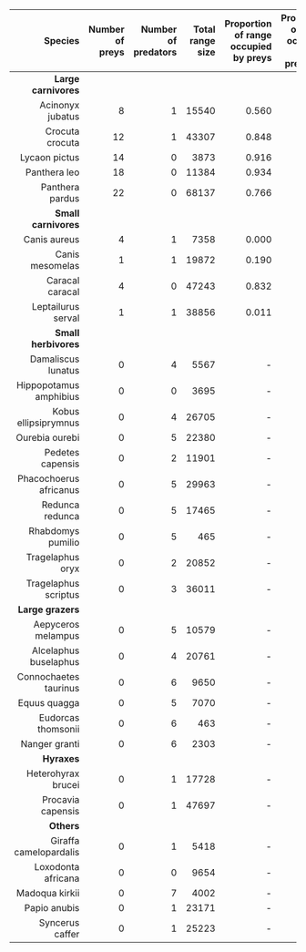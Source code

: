 |                Species | Number of preys | Number of predators | Total range size | Proportion of range occupied by preys | Proportion of range occupied by predators |
| ----------------------:| ---------------:| -------------------:| ----------------:| -------------------------------------:| -----------------------------------------:|
| **Large carnivores** | | | | | |
|       Acinonyx jubatus |           8 |               1 |        15540 |                                 0.560 |                                     0.670 |
|        Crocuta crocuta |          12 |               1 |        43307 |                                 0.848 |                                     0.252 |
|          Lycaon pictus |          14 |             0 |         3873 |                                 0.916 |                                         - |
|           Panthera leo |          18 |             0 |        11384 |                                 0.934 |                                         - |
|        Panthera pardus |          22 |             0 |        68137 |                                 0.766 |                                         - |
| **Small carnivores** | | | | | |
|           Canis aureus |           4 |               1 |         7358 |                                 0.000 |                                     0.780 |
|        Canis mesomelas |           1 |               1 |        19872 |                                 0.190 |                                     0.995 |
|        Caracal caracal |           4 |             0 |        47243 |                                 0.832 |                                         - |
|     Leptailurus serval |           1 |               1 |        38856 |                                 0.011 |                                     0.979 |
| **Small herbivores** | | | | | |
|     Damaliscus lunatus |         0 |               4 |         5567 |                                     - |                                     1 |
| Hippopotamus amphibius |         0 |             0 |         3695 |                                     - |                                         - |
|   Kobus ellipsiprymnus |         0 |               4 |        26705 |                                     - |                                     1 |
|         Ourebia ourebi |         0 |               5 |        22380 |                                     - |                                     1 |
|       Pedetes capensis |         0 |               2 |        11901 |                                     - |                                     1 |
| Phacochoerus africanus |         0 |               5 |        29963 |                                     - |                                     0.999 |
|        Redunca redunca |         0 |               5 |        17465 |                                     - |                                     1 |
|      Rhabdomys pumilio |         0 |               5 |          465 |                                     - |                                     0.998 |
|       Tragelaphus oryx |         0 |               2 |        20852 |                                     - |                                     0.991 |
|   Tragelaphus scriptus |         0 |               3 |        36011 |                                     - |                                     0.984 |
| **Large grazers** | | | | | |
|     Aepyceros melampus |         0 |               5 |        10579 |                                     - |                                     1 |
|  Alcelaphus buselaphus |         0 |               4 |        20761 |                                     - |                                     1 |
|  Connochaetes taurinus |         0 |               6 |         9650 |                                     - |                                     1 |
|           Equus quagga |         0 |               5 |         7070 |                                     - |                                     1 |
|     Eudorcas thomsonii |         0 |               6 |          463 |                                     - |                                     1 |
|          Nanger granti |         0 |               6 |         2303 |                                     - |                                     1 |
| **Hyraxes** | | | | | |
|     Heterohyrax brucei |         0 |               1 |        17728 |                                     - |                                     0.972 |
|      Procavia capensis |         0 |               1 |        47697 |                                     - |                                     0.647 |
| **Others** | | | | | |
| Giraffa camelopardalis |         0 |               1 |         5418 |                                     - |                                     0.470 |
|     Loxodonta africana |         0 |             0 |         9654 |                                     - |                                         - |
|         Madoqua kirkii |         0 |               7 |         4002 |                                     - |                                     1 |
|           Papio anubis |         0 |               1 |        23171 |                                     - |                                     0.938 |
|        Syncerus caffer |         0 |               1 |        25223 |                                     - |                                     0.250 |
